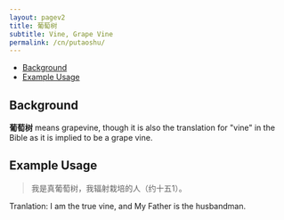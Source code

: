 ```yaml
---
layout: pagev2
title: 葡萄树
subtitle: Vine, Grape Vine
permalink: /cn/putaoshu/
---
```

- [Background](#background)
- [Example Usage](#example-usage)

## Background

**葡萄树** means grapevine, though it is also the translation for "vine" in the Bible as it is implied to be a grape vine.

## Example Usage

>我是真葡萄树，我辐射栽培的人（约十五1）。

Tranlation: I am the true vine, and My Father is the husbandman.

